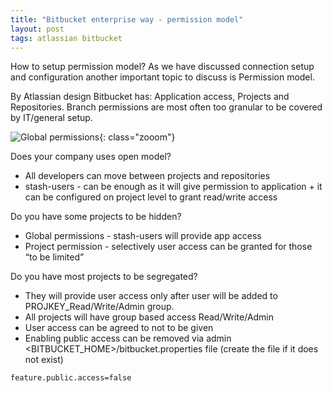 ```yaml
---
title: "Bitbucket enterprise way - permission model"
layout: post
tags: atlassian bitbucket
---
```


How to setup permission model?
As we have discussed connection setup and configuration another important topic to discuss is Permission model.

By Atlassian design Bitbucket has: Application access, Projects and Repositories. Branch permissions are most often too granular to be covered by IT/general setup.

![Global permissions](/blog/images/bb_global_permissions.png "Bitbucket screen"){: class="zooom"}

Does your company uses open model? 

* All developers can move between projects and repositories
* stash-users - can be enough as it will give permission to application + it can be configured on project level to grant read/write access

Do you have some projects to be hidden?

* Global permissions - stash-users will provide app access
* Project permission - selectively user access can be granted for those “to be limited”

Do you have most projects to be segregated? 

* They will provide user access only after user will be added to PROJKEY_Read/Write/Admin group.
* All projects will have group based access Read/Write/Admin
* User access can be agreed to not to be given
* Enabling public access can be removed via admin <BITBUCKET_HOME>/bitbucket.properties file (create the file if it does not exist)

```bash
feature.public.access=false
```